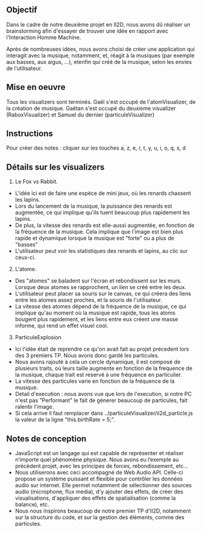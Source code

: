 Objectif
--------

Dans le cadre de notre deuxième projet en II2D, nous avons dû réaliser un brainstorming afin d'essayer de trouver une idée en rapport avec l'Interaction Homme Machine.

Après de nombreuses idées, nous avons choisi de créer une application qui interagit avec la musique, notamment, et, réagit à la musiques (par exemple aux basses, aux aigus, …), etenfin qui créé de la musique, selon les envies de l’utilisateur.


Mise en oeuvre 
---------------

Tous les visualizers sont terminés. Gaël s'est occupé de l'atomVisualizer, de la création de musique.
Gaëtan s'est occupé du deuxieme visualizer (RaboxVisualizer) et Samuel du dernier (particuleVisualizer)

Instructions
------------

Pour créer des notes : cliquer sur les touches a, z, e, r, t, y, u, i, o, q, s, d 

Détails sur les visualizers
---------------------------

1) Le Fox vs Rabbit.
* L'idée ici est de faire une espèce de mini jeux, où les renards chassent les lapins.
* Lors du lancement de la musique, la puissance des renards est augmentée, ce qui implique qu'ils tuent beaucoup plus rapidement les lapins.
* De plus, la vitesse des renards est elle-aussi augmentée, en fonction de la fréquence de la musique. Cela implique que l'image est bien plus rapide et dynamique lorsque la musique est "forte" ou a plus de "basses"
* L'utilisateur peut voir les statistiques des renards et lapins, au clic sur ceux-ci.

2) L'atome.
* Des "atomes" se baladent sur l'écran et rebondissent sur les murs. Lorsque deux atomes se rapprochent, un lien se créé entre les deux.
* L'utilisateur peut placer sa souris sur le canvas, ce qui créera des liens entre les atomes assez proches, et la souris de l'utilisateur.
* La vitesse des atomes dépend de la fréquence de la musique, ce qui implique qu'au moment où la musique est rapide, tous les atoms bougent plus rapidement, et les liens entre eux créent une masse informe, qui rend un effet visuel cool.

3) ParticuleExplosion
* Ici l'idée était de reprendre ce qu'on avait fait au projet précedent lors des 3 premiers TP. Nous avons donc gardé les particules.
* Nous avons rajouté à cela un cercle dynamique, il est composé de plusieurs traits, où leurs taille augmente en fonction de la frequence de la musique, chaque trait est reservé à une fréquence en particulier.
* La vitesse des particules varie en fonction de la fréquence de la musique. 
* Detail d'execution : nous avons vue que lors de l'execution, si notre PC n'est pas "Performant" le fait de génerer beaucoup de particules, fait ralentir l'image.
* Si cela arrive il faut remplacer dans ../particuleVisualizer/ii2d_particle.js la valeur de la ligne "this.birthRate = 5;".

Notes de conception
-------------------

  * JavaScript est un langage qui est capable de représenter et réaliser n’importe quel phénomène physique. Nous avons eu l’exemple au précédent projet, avec les principes de forces, rebondissement, etc…
  * Nous utiliserons avec ceci accompagné de Web Audio API. Celle-ci propose un système puissant et flexible pour contrôler les données audio sur internet. Elle permet notamment de sélectionner des sources audio (microphone, flux media), d'y ajouter des effets, de créer des visualisations, d'appliquer des effets de spatialisation (comme la balance), etc.
  * Nous nous inspirons beaucoup de notre premier TP d'II2D, notamment sur la structure du code, et sur la gestion des éléments, comme des particules.
